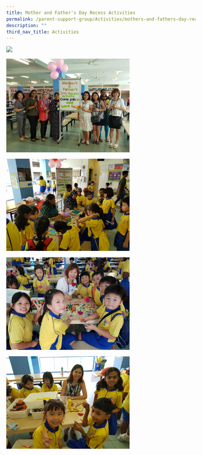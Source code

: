 ```yaml
---
title: Mother and Father's Day Recess Activities
permalink: /parent-support-group/Activities/mothers-and-fathers-day-recess-activities/
description: ""
third_nav_title: Activities
---
```



<img src="/images/Mother%20and%20Father's%20Day%20Recess%20Activities1.jpeg" 
     style="width:45%">

<img src="/images/Mother%20and%20Father's%20Day%20Recess%20Activities2.jpeg" 
     style="width:65%">

<img src="/images/Mother%20and%20Father's%20Day%20Recess%20Activities3.jpeg" 
     style="width:65%">

<img src="/images/Mother%20and%20Father's%20Day%20Recess%20Activities4.jpeg" 
     style="width:65%">

<img src="/images/Mother%20and%20Father's%20Day%20Recess%20Activities5.jpeg" 
     style="width:65%">